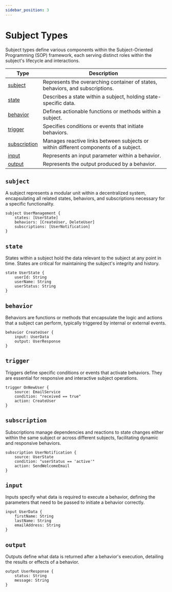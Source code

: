 ```yaml
---
sidebar_position: 3
---
```


# Subject Types

Subject types define various components within the Subject-Oriented Programming (SOP) framework, each serving distinct roles within the subject's lifecycle and interactions.

| Type         | Description                                         |
|--------------|-----------------------------------------------------|
| [subject](#subject)      | Represents the overarching container of states, behaviors, and subscriptions. |
| [state](#state)        | Describes a state within a subject, holding state-specific data. |
| [behavior](#behavior)     | Defines actionable functions or methods within a subject. |
| [trigger](#trigger)      | Specifies conditions or events that initiate behaviors. |
| [subscription](#subscription) | Manages reactive links between subjects or within different components of a subject. |
| [input](#input)        | Represents an input parameter within a behavior. |
| [output](#output)       | Represents the output produced by a behavior. |

## `subject`

A subject represents a modular unit within a decentralized system, encapsulating all related states, behaviors, and subscriptions necessary for a specific functionality.

```
subject UserManagement {
    states: [UserState]
    behaviors: [CreateUser, DeleteUser]
    subscriptions: [UserNotification]
}
```

## `state`

States within a subject hold the data relevant to the subject at any point in time. States are critical for maintaining the subject's integrity and history.

```
state UserState {
    userId: String
    userName: String
    userStatus: String
}
```

## `behavior`

Behaviors are functions or methods that encapsulate the logic and actions that a subject can perform, typically triggered by internal or external events.

```
behavior CreateUser {
    input: UserData
    output: UserResponse
}
```

## `trigger`

Triggers define specific conditions or events that activate behaviors. They are essential for responsive and interactive subject operations.

```
trigger OnNewUser {
    source: EmailService
    condition: "received == true"
    action: CreateUser
}
```

## `subscription`

Subscriptions manage dependencies and reactions to state changes either within the same subject or across different subjects, facilitating dynamic and responsive behaviors.

```
subscription UserNotification {
    source: UserState
    condition: "userStatus == 'active'"
    action: SendWelcomeEmail
}
```

## `input`

Inputs specify what data is required to execute a behavior, defining the parameters that need to be passed to initiate a behavior correctly.

```
input UserData {
    firstName: String
    lastName: String
    emailAddress: String
}
```

## `output`

Outputs define what data is returned after a behavior's execution, detailing the results or effects of a behavior.

```
output UserResponse {
    status: String
    message: String
}
```
